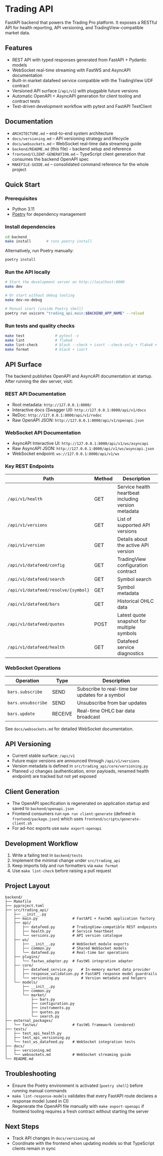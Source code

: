 # Trading API

FastAPI backend that powers the Trading Pro platform. It exposes a RESTful API for health reporting, API versioning, and TradingView-compatible market data.

## Features

- REST API with typed responses generated from FastAPI + Pydantic models
- WebSocket real-time streaming with FastWS and AsyncAPI documentation
- Built-in market datafeed service compatible with the TradingView UDF contract
- Versioned API surface (`/api/v1`) with pluggable future versions
- Automatic OpenAPI + AsyncAPI generation for client tooling and contract tests
- Test-driven development workflow with pytest and FastAPI TestClient

## Documentation

- `ARCHITECTURE.md` – end-to-end system architecture
- `docs/versioning.md` – API versioning strategy and lifecycle
- `docs/websockets.md` – WebSocket real-time data streaming guide
- `backend/README.md` (this file) – backend setup and reference
- `frontend/CLIENT-GENERATION.md` – TypeScript client generation that consumes the backend OpenAPI spec
- `MAKEFILE-GUIDE.md` – consolidated command reference for the whole project

## Quick Start

### Prerequisites
- Python 3.11
- [Poetry](https://python-poetry.org/) for dependency management

### Install dependencies

```bash
cd backend
make install       # runs poetry install
```

Alternatively, run Poetry manually:

```bash
poetry install
```

### Run the API locally

```bash
# Start the development server on http://localhost:8000
make dev

# Or start without debug tooling
make dev-no-debug

# Manual start (inside Poetry shell)
poetry run uvicorn "trading_api.main:$BACKEND_APP_NAME" --reload
```

### Run tests and quality checks

```bash
make test              # pytest -v
make lint              # flake8
make lint-check        # black --check + isort --check-only + flake8 + mypy
make format            # black + isort
```

## API Surface

The backend publishes OpenAPI and AsyncAPI documentation at startup. After running the dev server, visit:

### REST API Documentation
- Root metadata: `http://127.0.0.1:8000/`
- Interactive docs (Swagger UI): `http://127.0.0.1:8000/api/v1/docs`
- ReDoc: `http://127.0.0.1:8000/api/v1/redoc`
- Raw OpenAPI JSON: `http://127.0.0.1:8000/api/v1/openapi.json`

### WebSocket API Documentation
- AsyncAPI Interactive UI: `http://127.0.0.1:8000/api/v1/ws/asyncapi`
- Raw AsyncAPI JSON: `http://127.0.0.1:8000/api/v1/ws/asyncapi.json`
- WebSocket endpoint: `ws://127.0.0.1:8000/api/v1/ws`

### Key REST Endpoints

| Path | Method | Description |
| ---- | ------ | ----------- |
| `/api/v1/health` | GET | Service health heartbeat including version metadata |
| `/api/v1/versions` | GET | List of supported API versions |
| `/api/v1/version` | GET | Details about the active API version |
| `/api/v1/datafeed/config` | GET | TradingView configuration contract |
| `/api/v1/datafeed/search` | GET | Symbol search |
| `/api/v1/datafeed/resolve/{symbol}` | GET | Symbol metadata |
| `/api/v1/datafeed/bars` | GET | Historical OHLC data |
| `/api/v1/datafeed/quotes` | POST | Latest quote snapshot for multiple symbols |
| `/api/v1/datafeed/health` | GET | Datafeed service diagnostics |

### WebSocket Operations

| Operation | Type | Description |
| --------- | ---- | ----------- |
| `bars.subscribe` | SEND | Subscribe to real-time bar updates for a symbol |
| `bars.unsubscribe` | SEND | Unsubscribe from bar updates |
| `bars.update` | RECEIVE | Real-time OHLC bar data broadcast |

See `docs/websockets.md` for detailed WebSocket documentation.

## API Versioning

- Current stable surface: `/api/v1`
- Future major versions are announced through `/api/v1/versions`
- Version metadata is defined in `src/trading_api/core/versioning.py`
- Planned `v2` changes (authentication, error payloads, renamed health endpoint) are tracked but not yet exposed

## Client Generation

- The OpenAPI specification is regenerated on application startup and saved to `backend/openapi.json`
- Frontend consumers run `npm run client:generate` (defined in `frontend/package.json`) which uses `frontend/scripts/generate-client.sh`
- For ad-hoc exports use `make export-openapi`

## Development Workflow

1. Write a failing test in `backend/tests`
2. Implement the minimal change under `src/trading_api`
3. Keep imports tidy and run formatters via `make format`
4. Use `make lint-check` before raising a pull request

## Project Layout

```
backend/
├── Makefile
├── pyproject.toml
├── src/trading_api/
│   ├── __init__.py
│   ├── main.py                # FastAPI + FastWS application factory
│   ├── api/
│   │   ├── datafeed.py        # TradingView-compatible REST endpoints
│   │   ├── health.py          # Service heartbeat
│   │   └── versions.py        # API version catalogue
│   ├── ws/
│   │   ├── __init__.py        # WebSocket module exports
│   │   ├── common.py          # Shared WebSocket models
│   │   └── datafeed.py        # Real-time bar operations
│   ├── plugins/
│   │   └── fastws_adapter.py  # FastWS integration adapter
│   ├── core/
│   │   ├── datafeed_service.py    # In-memory market data provider
│   │   ├── response_validation.py # FastAPI response model guardrails
│   │   └── versioning.py          # Version metadata and helpers
│   └── models/
│       ├── __init__.py
│       ├── common.py
│       └── market/
│           ├── bars.py
│           ├── configuration.py
│           ├── instruments.py
│           ├── quotes.py
│           └── search.py
├── external_packages/
│   └── fastws/                # FastWS framework (vendored)
├── tests/
│   ├── test_api_health.py
│   ├── test_api_versioning.py
│   └── test_ws_datafeed.py    # WebSocket integration tests
├── docs/
│   ├── versioning.md
│   └── websockets.md          # WebSocket streaming guide
└── README.md
```

## Troubleshooting

- Ensure the Poetry environment is activated (`poetry shell`) before running manual commands
- `make lint-response-models` validates that every FastAPI route declares a response model (used in CI)
- Regenerate the OpenAPI file manually with `make export-openapi` if frontend tooling requires a fresh contract without starting the server

## Next Steps

- Track API changes in `docs/versioning.md`
- Coordinate with the frontend when updating models so that TypeScript clients remain in sync
